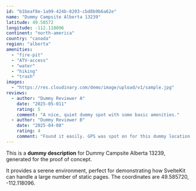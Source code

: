 ```yaml
---
id: "b1beaf8e-1a99-424b-8203-cbd8b9b6a62e"
name: "Dummy Campsite Alberta 13239"
latitude: 49.58572
longitude: -112.118096
continent: "north-america"
country: "canada"
region: "alberta"
amenities:
  - "fire-pit"
  - "ATV-access"
  - "water"
  - "hiking"
  - "trash"
images:
  - "https://res.cloudinary.com/demo/image/upload/v1/sample.jpg"
reviews:
  - author: "Dummy Reviewer A"
    date: "2025-05-011"
    rating: 5
    comment: "A nice, quiet dummy spot with some basic amenities."
  - author: "Dummy Reviewer B"
    date: "2025-04-08"
    rating: 4
    comment: "Found it easily. GPS was spot on for this dummy location."
---
```


This is a **dummy description** for Dummy Campsite Alberta 13239, generated for the proof of concept.

It provides a serene environment, perfect for demonstrating how SvelteKit can handle a large number of static pages. The coordinates are 49.585720, -112.118096.
